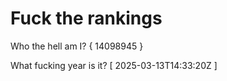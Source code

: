 # Fuck the rankings

Who the hell am I?
{ 14098945 }

What fucking year is it?
[ 2025-03-13T14:33:20Z ]
